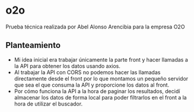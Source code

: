 # o2o
Prueba técnica realizada por Abel Alonso Arencibia para la empresa O2O
## Planteamiento
* Mi idea inicial era trabajar únicamente la parte front y hacer llamadas a la API para obtener los datos usando axios. 
* Al trabajar la API con CORS no podemos hacer las llamadas directamente desde el front por lo que montamos un pequeño servidor que sea el que consuma la API y proporcione los datos al front.
* Por cómo funciona la API a la hora de paginar los resultados, decidí almacenar los datos de forma local para poder filtrarlos en el front a la hora de utilizar el buscador.
